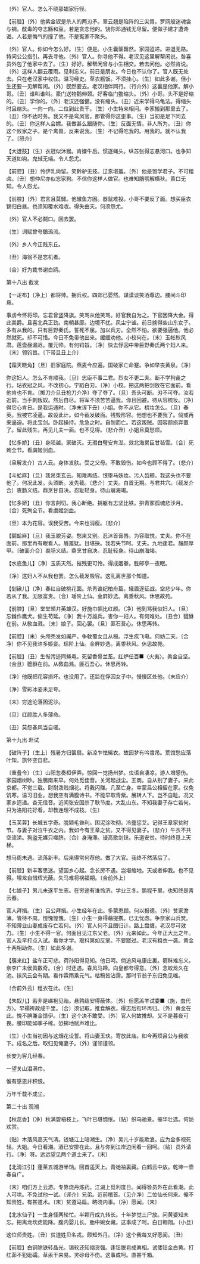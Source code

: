 <!-- { "loadSidebar": true } -->
〔外〕官人。怎么不晓那娼家行径。 

【前腔】〔外〕他紫金钗是杀人的两刃矛。翠云翘是陷阵的三尖胄。罗网般迷魂衾与裯。酖毒的夺志觞和豆。若是贪恋他的。饶你邓通钱无尽留。便做子建才遭谗诟。人若是悔气的撞了他。不是寃家不聚头。

〔外〕官人。你如今怎么好。〔生〕便是。小生囊箧罄然。家园迢递。进退无路。特问公公指引。再去寻他。〔外〕官人。你寻他不得。老汉见这里解帮闲说。昝喜员外包了他家中去了。〔生〕好好。解帮闲曾与小生相交。若去问他。必然肯说。〔外〕这样人翻云覆雨。见利忘义。前日是朋友。今日也不认你了。官人旣无处去。只在老汉家中权住。温习经史。草衣粝饭。不须挂心。〔生〕如此多谢。但小生还要一见解帮闲。〔外〕旣然要去。老汉相伴同行。〔行介外〕这裏是他家。解小哥。〔丑〕谁叫谁叫。豪门送物鹅伸颈。好客临门鳖缩头。〔外〕小哥。头不是好缩的。〔丑〕学你的。〔外〕老汉还强健。没有缩头。〔丑〕近来学得乌龟法。得缩头时且缩头。一向一向。二位到此贵干。〔生〕小生特来相问。李家搬到那里去了。〔丑〕你不达时务。我又不是鸾凤官。那管得你这歪事。〔生〕当初是足下同去的。〔丑〕你这样人会嫖。我做甚么跟随你。〔生〕反面无情。非人所为。〔丑〕你这个败家之子。是个禽兽。反来说我。〔生〕不记得吃我的。用我的。就不认我了。〔怒介〕 

【大迓鼓】〔生〕衣冠似沐猴。肯嫌牛后。惯逐蝇头。纵苏张得志悬河口。也争知天道如钩。鬼蜮无端。令人怨尤。

【前腔】〔丑〕怜伊乳尙留。笑黔驴无技。辽豕堪羞。〔外〕他是饱学君子。不可粗卤。〔丑〕想仲尼亦似忘家狗。不信你这样人做官。也难知鵰鹗解横秋。黄口无知。令人怨尤。

【前腔】〔外〕君言且莫雠。他辙鱼方困。器鼠难投。小哥不要反了面。想买臣衣锦归白昼。也须知覆水难收。得失由天。何须怨尤。

〔外〕官人不必鬬口。回去罢。 

〔生〕词赋曾夸鸀鳿流。



〔外〕乡人今正贱东丘。

〔丑〕海翁不是忘机者。



〔合〕好为裁书谢白鸥。 

第十八出
截发

【一疋布】〔净上〕都将帅。拥兵权。四郊已晏然。谋谟谈笑酒尊边。腰间斗印悬。

事虏今怀将印。忘君曾竖降旗。笑骂从他笑骂。好官我自为之。下官因降大金。得此美爵。且喜北兵正劲。南朝甚靡。边境不扰。风尘宁谧。前日掳得些山东女子。多有从我的。只有巨野秦氏。誓死不屈。加以兵刃。全然不怕。欲要强逼他。他必然就死。却不可惜。今日不免带他出来。缓缓劝他。小校何在。〔末〕玉帐秋风肃。莲壶昼漏迟。覆元帅。有何钧旨。〔净〕快去俘囚中带巨野秦氏两个妇人来。〔末〕领钧旨。〔下带旦丑上介〕 

【霜天晓角】〔旦〕旧家庭院。燕麦今应遍。国破家亡命蹇。争如早丧黄泉。〔净〕 

你这妇人。怎么不肯顺我。〔旦〕忠臣不事二君。烈女不更二夫。断不学狗彘之行。玷衣冠之风。不改初心。宁蹈白刃。〔净〕小校。把这两把剑放在它面前。看他肯也不肯。〔掷刀介旦丑抢刀介净〕夺了夺了。〔旦〕吾头可断。刃不可夺。汝若近前。当手刺叛奴。然后自尽。将军不须苦苦逼我。你且回避。待从容梳妆。〔净〕得它心肯日。是我运通时。〔净末诨下丑〕小姐。你不从它。梳妆怎么。〔旦〕春英。我被它凌逼。故设此计。如今截发破面。残毁形容。他想也不要我了。倘或再来逼迫。将此宝剑。卧起操持。危急之时。自刎而亡。若这叛贼。因容颜损弃置了。留此残生。再见儿夫一面。也不见得。〔悲介丑〕小姐且莫愁烦。 

【忆多娇】〔丑〕身陨越。家破灭。无瑕白璧安肯湼。效北海累臣甘毡雪。〔合〕死殉全节。看虞姬剑血。

〔旦解发介〕古人云。身体发肤。受之父母。不敢毁伤。如今也顾不得了。〔悲介〕 

【斗蛤麻】〔旦〕我帛束玄云。知难再结。恨堕马妖妆。污人齿颊。我这头也不要他了。何况此发。头须断。发先截。〔悲介〕丈夫。白首无期。与君共穴。〔截发介合〕衷肠义结。鼎烹甘自决。忍耻轻身。待山崩海竭。

【忆多娇】〔丑〕你言剀切。我心断绝。捐躯有志坚比铁。拚靑冢孤魂悲沙月。〔合〕死殉全节。看虞姬剑血。

〔旦〕本为花容。误我受苦。今来也消瘦。〔悲介〕 

【鬬蛤麻】〔旦〕我玉貌芳姿。愁来又别。忍沐首膏唇。为容取悦。丈夫。你不在面前。那里再有眼看人。眉羞妩。目堪抉。我若失节呵。丈夫。九地逢君。赧颜厚甲。〔破面介合〕衷肠义结。鼎烹甘自决。忍耻轻身。待山崩海竭。

【水底鱼儿】〔净〕玉质天然。摧残更可怜。得成姻眷。胜邮亭一夜眠。

〔净〕这妇人不从我也罢。怎么截发毁容。这乱离世那个知道。 

【刬锹儿】〔净〕春红自破桃花面。杀靑谁纪柏舟篇。蛾眉逐征战。空悲少年。你若从了我。无限富贵。〔合〕瑶阶上仙。金屛妙选。离黍秋风。休思故苑。

【前腔】〔旦〕堂堂頍弁英雄汉。好施巾帼比红颜。〔净〕他到骂我似妇人。〔旦〕忘雠作鹰犬。偷生苟延。〔净〕我十万雄兵。害你一妇人。有何难处。〔丑合〕貔貅在前。从敎血溅。〔末〕娘子。回心罢。〔旦〕匪石吾心。休思再转。

【前腔】〔末〕头颅秃发如阗产。争敎蜀女且从桓。浮生疾飞电。何妨二天。〔合净〕你不见我许多姬妾。瑶阶上仙。金屛妙选。离黍秋风。休思故苑。

【前腔】〔丑〕生惭污迹同蝇黾。死留香骨兰荃。红炉任百■〈火夷〉。眞金自坚。〔合旦〕貔貅在前。从敎血溅。匪石吾心。休思再转。

〔净〕他旣把花容损坏。也没用了。还监在俘囚女子中。慢慢区处他。〔末应介〕 

〔净〕雪彩冰姿未足夸。



〔末〕穷途沦落困泥沙。

〔旦〕红颜胜人多薄命。



〔丑〕莫怨春风当自嗟。 

第十九出
赴试

【破阵子】〔生上〕残暑方归箧扇。新凉乍怯絺衣。故园梦有吟螀吊。荒馆愁应落叶知。旅怀空自悲。

〔重叠令〕〔生〕山阳忽奏桓伊弄。惊回一觉扬州梦。虫语自凄凉。游人增感伤。家园烟树眇。独鴈南来早。何处觅佳音。关河起战尘。王商。自从别了妻子。来此京都。不觉三载。尀耐泼贱烟花。将我闪赚。几至亡身。幸蒙吕公相留在家。仅免饥寒。温习旧业。想我空有满腹诗书。不能早取靑紫。展转人下。岂不自耻。况又家乡迢递。杳无信音。近闻张安国杀了耿节度。大乱山东。不知我妻子存亡若何。只为洛阳花好看。却教连理不成枝。〔生〕 

【玉芙蓉】长城五字奇。脱颖毛锥利。困泥涂吹彻。冷虀惩艾。记得王章家贫时节。与妻子对泣牛衣之内。我如今有王章之贫。又不得见妻子。〔悲介〕牛衣不共空流涕。狗盗无媒只噬脐。〔合〕身淹滞。谩高歌剑铗。乐道安贫。待时终觅上天梯。

想马周未遇。流落新丰。后来得常何荐他。做了大官。我终不然落后了。 

【前腔】新丰客思迷。望国乡心起。念长房不遇。岂堪缩地。天或者伸我。也不见得。埋龙自惜辉光蔽。失马难将祸福期。〔合前外上〕 

【七娘子】男儿未遂平生志。在穷途有谁怜济。学业三冬。鹏程千里。也知终是靑云器。

官人拜揖。〔生〕吕公拜揖。小生经年在此。多蒙恩顾。何以报德。〔外〕贫家澹薄。管待不周。惶愧惶愧。〔生〕小生一身得藉提携。已无忧虑。争奈家山兵燹。不知薄业山妻成废存亡若何。〔外〕官人何不且图归计。路上盘缠。老汉尽可效力。〔生〕小生不得一官。何面目见江东父老。〔外〕元来如此。今年正大比之年。官人及早打点入试。看你才学。取科第如反掌。不要蹉过。老汉有粗衣一袭。黄金十两相助你。〔生〕如此多谢。 

【鴈来红】盐车正可悲。荷孙阳得见知。他日呵。倘追风电康庄裏。蒭秣难忘义。奈李广未侯眞数奇。〔合〕时还遇。春风马蹄。向皇都夸得意。〔外〕念蛟龙久在池。挟风云会有期。看作霖雨乘元气。枯稿皆沾霈。那时节翁子东归免见嗤。

〔合前外云〕粗衣在此。〔生〕 

【朱奴儿】若非是绨袍见贻。悬鹑结安得蔽体。〔外〕但愿羔羊试委■〈施，虫代方〉。早襦袴政成千里。〔合〕须记取。推食解衣。得志后衔环再归。〔外〕黄金在此。愧不腆兼金馈伊。〔生〕这个决不敢受。〔外〕官人何故推却。又不是暮夜可畏。腰印能如季子稀。恐掷地赋声难比。

〔生〕小生当初因与这烟花设誓。将山妻玉玦。寄放此庙。如今再烦吕公与我收下。成名之后。取归见俺妻子。〔外〕谨领谨领。 

长安为客几经春。



一望关山泪满巾。

惟有感恩幷积恨。



万年千载不成尘。 

第二十出
观潮

【秋蕊香】〔净〕秋满碧梧枝上。飞叶已堪惆怅。〔贴〕织乌驰景。催华壮选。何妨欢赏。

〔贴〕木落风高天气淸。钱塘江上暗潮生。〔净〕吴儿十岁能欺浪。应为金多视死轻。大姐。今日看潮。酒已安排在此。且与你到江岸边闲看一回呵。〔贴〕员外请行。〔净〕呀。远远望见两个道士来了。〔末〕 

【北淸江引】蓬莱五城游半饷。回首遥天上。靑虵袖裏藏。白鹤云中放。乾坤一壶春自广。

〔末〕咱们方上云游。专靠烧丹炼药。江湖上觅利度日。闻得昝员外在此看潮。此人可哄。不免试他一试。〔诨介〕兄弟。近前稽首。〔见介净〕二位仙长何来。俺不知贵姓。有甚道术。〔末〕贫道马扁。略晓内事。〔净〕愿闻。〔末〕 

【北水仙子】一生身怪两轮忙。半颗丹成九转长。十年梦觉三尸放。问黄婆知未忘。把离龙坎虎能降。腹内婴儿长。胎中婉女藏。这事成了呵。白日翱翔。〔小旦〕 

这位师贵姓。〔丑〕贫道姓贝名戎。颇知外丹。〔净〕这个我每又好愿闻。〔丑〕 

【前腔】白铜除铁转晶光。锡软还知缩货强。逢铅脱皂成眞相。试倭铅金白黄。打红茆不犯砒礵。草汞干来易。灵砂母不伤。这事成呵。直甚千箱。

